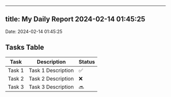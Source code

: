 
---
title: My Daily Report 2024-02-14 01:45:25
---

Date: 2024-02-14 01:45:25

## Tasks Table

| Task | Description | Status |
|------|-------------|--------|
| Task 1 | Task 1 Description | ✅ |
| Task 2 | Task 2 Description | ❌ |
| Task 3 | Task 3 Description | 🔜 |
